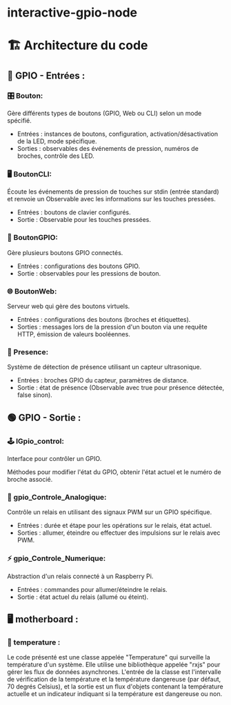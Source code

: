 # interactive-gpio-node


# 🏗 Architecture du code

## 🔴 GPIO - Entrées :

### 🎛️ Bouton:

Gère différents types de boutons (GPIO, Web ou CLI) selon un mode spécifié.
- Entrées : instances de boutons, configuration, activation/désactivation de la LED, mode spécifique.
- Sorties : observables des événements de pression, numéros de broches, contrôle des LED.

### 🖥️ BoutonCLI:

Écoute les événements de pression de touches sur stdin (entrée standard) et renvoie un Observable avec les informations sur les touches pressées.
- Entrées : boutons de clavier configurés.
- Sortie : Observable pour les touches pressées.

### 📌 BoutonGPIO:

Gère plusieurs boutons GPIO connectés.
- Entrées : configurations des boutons GPIO.
- Sortie : observables pour les pressions de bouton.

### 🌐 BoutonWeb:

Serveur web qui gère des boutons virtuels.
- Entrées : configurations des boutons (broches et étiquettes).
- Sorties : messages lors de la pression d'un bouton via une requête HTTP, émission de valeurs booléennes.

### 👥 Presence:

Système de détection de présence utilisant un capteur ultrasonique.
- Entrées : broches GPIO du capteur, paramètres de distance.
- Sortie : état de présence (Observable avec true pour présence détectée, false sinon).

## 🟢 GPIO - Sortie :

### 🕹️ IGpio_control:

Interface pour contrôler un GPIO.

Méthodes pour modifier l'état du GPIO, obtenir l'état actuel et le numéro de broche associé.

### 🔀 gpio_Controle_Analogique:

Contrôle un relais en utilisant des signaux PWM sur un GPIO spécifique.
- Entrées : durée et étape pour les opérations sur le relais, état actuel.
- Sorties : allumer, éteindre ou effectuer des impulsions sur le relais avec PWM.

###  ⚡ gpio_Controle_Numerique:

Abstraction d'un relais connecté à un Raspberry Pi.
- Entrées : commandes pour allumer/éteindre le relais.
- Sortie : état actuel du relais (allumé ou éteint).

## 🖥 motherboard :

### 🧪 temperature :

Le code présenté est une classe appelée "Temperature" qui surveille la température d'un système. Elle utilise une bibliothèque appelée "rxjs" pour gérer les flux de données asynchrones. L'entrée de la classe est l'intervalle de vérification de la température et la température dangereuse (par défaut, 70 degrés Celsius), et la sortie est un flux d'objets contenant la température actuelle et un indicateur indiquant si la température est dangereuse ou non.
